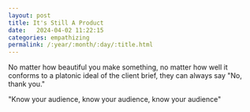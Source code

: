 ```yaml
---
layout: post
title: It's Still A Product
date:   2024-04-02 11:22:15
categories: empathizing
permalink: /:year/:month/:day/:title.html
---
```


No matter how beautiful you make something, no matter how well it conforms to a platonic ideal of the client brief, they can always say "No, thank you."

"Know your audience, know your audience, know your audience"

